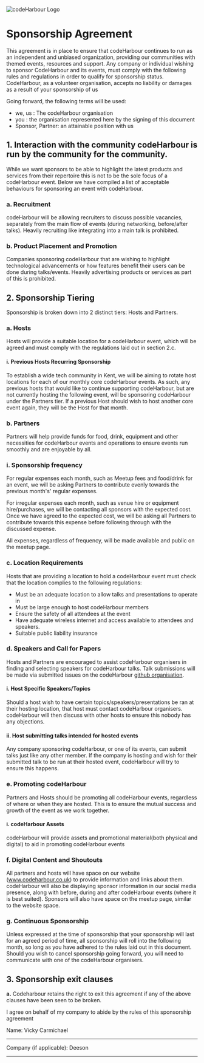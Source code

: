![codeHarbour Logo](./logo.png)

# Sponsorship Agreement

This agreement is in place to ensure that codeHarbour continues to run as an independent and unbiased organization, providing our communities with themed events, resources and support.
Any company or individual wishing to sponsor CodeHarbour and its events, must comply with the following rules and regulations in order to qualify for sponsorship status.
CodeHarbour, as a volunteer organisation, accepts no liability or damages as a result of your sponsorship of us

Going forward, the following terms will be used:
- we, us : The codeHarbour organisation
- you : the organisation represented here by the signing of this document
- Sponsor, Partner: an attainable position with us

## 1. Interaction with the community codeHarbour is run by the community for the community.
While we want sponsors to be able to highlight the latest products and services from their repertoire this is not to be the sole focus of a codeHarbour event.
Below we have compiled a list of acceptable behaviours for sponsoring an event with codeHarbour.

### a. Recruitment
codeHarbour will be allowing recruiters to discuss possible vacancies, separately from the main flow of events (during networking, before/after talks).
Heavily recruiting like integrating into a main talk is prohibited.
### b. Product Placement and Promotion
Companies sponsoring codeHarbour that are wishing to highlight technological advancements or how features benefit their users can be done during talks/events.
Heavily advertising products or services as part of this is prohibited.

## 2. Sponsorship Tiering
Sponsorship is broken down into 2 distinct tiers: Hosts and Partners.

### a. Hosts
Hosts will provide a suitable location for a codeHarbour event, which will be agreed and must comply with the regulations laid out in section 2.c.

#### i. Previous Hosts Recurring Sponsorship
To establish a wide tech community in Kent, we will be aiming to rotate host locations for each of our monthly core codeHarbour events.
As such, any previous hosts that would like to continue supporting codeHarbour, but are not currently hosting the following event, will be sponsoring codeHarbour under the Partners tier.
If a previous Host should wish to host another core event again, they will be the Host for that month.

### b. Partners
Partners will help provide funds for food, drink, equipment and other necessities for codeHarbour events and operations to ensure events run smoothly and are enjoyable by all.

### i. Sponsorship frequency
For regular expenses each month, such as Meetup fees and food/drink for an event, we will be asking Partners to contribute evenly towards the previous month's' regular expenses.

For irregular expenses each month, such as venue hire or equipment hire/purchases, we will be contacting all sponsors with the expected cost. Once we have agreed to the expected cost, we will be asking all Partners to contribute towards this expense before following through with the discussed expense.

All expenses, regardless of frequency, will be made available and public on the meetup page.

### c. Location Requirements
Hosts that are providing a location to hold a codeHarbour event must check that the location complies to the following regulations:
- Must be an adequate location to allow talks and presentations to operate in
- Must be large enough to host codeHarbour members
- Ensure the safety of all attendees at the event
- Have adequate wireless internet and access available to attendees and speakers.
- Suitable public liability insurance

### d. Speakers and Call for Papers
Hosts and Partners are encouraged to assist codeHarbour organisers in finding and selecting speakers for codeHarbour talks.
Talk submissions will be made via submitted issues on the codeHarbour [github organisation](https://github.com/codeharbour/codeharbour.github.io).
#### i. Host Specific Speakers/Topics
Should a host wish to have certain topics/speakers/presentations be ran at their hosting location, that host must contact codeHarbour organisers.
codeHarbour will then discuss with other hosts to ensure this nobody has any objections.
#### ii. Host submitting talks intended for hosted events
Any company sponsoring codeHarbour, or one of its events, can submit talks just like any other member.
If the company is hosting and wish for their submitted talk to be run at their hosted event, codeHarbour will try to ensure this happens.
### e. Promoting codeHarbour
Partners and Hosts should be promoting all codeHarbour events, regardless of where or when they are hosted. This is to ensure the mutual success and growth of the event as we work together.
#### i. codeHarbour Assets
codeHarbour will provide assets and promotional material(both physical and digital) to aid in promoting codeHarbour events
### f. Digital Content and Shoutouts
All partners and hosts will have space on our website (www.codeharbour.co.uk) to provide information and links about them.
codeHarbour will also be displaying sponsor information in our social media presence, along with before, during and after codeHarbour events (where it is best suited).
Sponsors will also have space on the meetup page, similar to the website space.
### g. Continuous Sponsorship
Unless expressed at the time of sponsorship that your sponsorship will last for an agreed period of time, all sponsorship will roll into the following month, so long as you have adhered to the rules laid out in this document.
Should you wish to cancel sponsorship going forward, you will need to communicate with one of the codeHarbour organisers.
## 3. Sponsorship exit clauses
**a.** Codeharbour retains the right to exit this agreement if any of the above clauses have been seen to be broken.

I agree on behalf of my company to abide by the rules of this sponsorship agreement

Name: Vicky Carmichael
______________________________________

Company (if applicable): Deeson
_______________________________________
